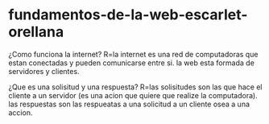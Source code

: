 # fundamentos-de-la-web-escarlet-orellana

¿Como funciona la internet?
R=la internet es una red de computadoras que estan conectadas y pueden comunicarse entre si. la web esta formada de servidores y clientes.

¿Que es una solisitud y una respuesta?
R=las solisitudes son las que hace el cliente a un servidor (es una acion que quiere que realize la computadora).
las respuestas son las respueatas a una solicitud a un cliente osea a una accion.